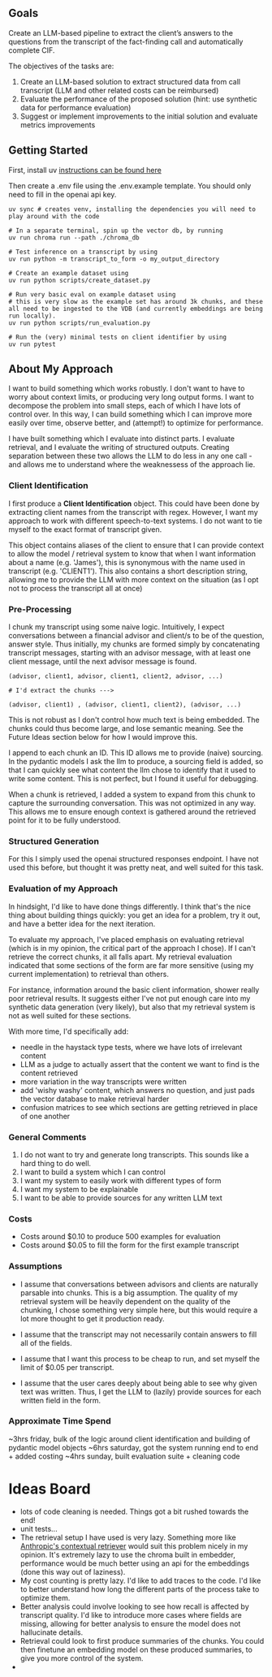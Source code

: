 ## Goals
Create an LLM-based pipeline to extract the client’s answers to the questions from the 
transcript of the fact-finding call and automatically complete CIF.
 
The objectives of the tasks are: 
1.  Create an LLM-based solution to extract structured data from call transcript (LLM and 
other related costs can be reimbursed) 
2.  Evaluate the performance of the proposed solution (hint: use synthetic data for 
performance evaluation) 
3.  Suggest or implement improvements to the initial solution and evaluate metrics 
improvements

## Getting Started
First, install uv [instructions can be found here](https://docs.astral.sh/uv/getting-started/installation/#standalone-installer)

Then create a .env file using the .env.example template. You should only need to fill in the openai api key.

```
uv sync # creates venv, installing the dependencies you will need to play around with the code

# In a separate terminal, spin up the vector db, by running
uv run chroma run --path ./chroma_db

# Test inference on a transcript by using
uv run python -m transcript_to_form -o my_output_directory

# Create an example dataset using
uv run python scripts/create_dataset.py

# Run very basic eval on example dataset using
# this is very slow as the example set has around 3k chunks, and these all need to be ingested to the VDB (and currently embeddings are being run locally).
uv run python scripts/run_evaluation.py

# Run the (very) minimal tests on client identifier by using
uv run pytest
```

## About My Approach
I want to build something which works robustly. I don't want to have to worry about context limits, or producing very long output forms. I want to decompose the problem into small steps, each of which I have lots of control over. In this way, I can build something which I can improve more easily over time, observe better, and (attempt!) to optimize for performance.

I have built something which I evaluate into distinct parts. I evaluate retrieval, and I evaluate the writing of structured outputs. Creating separation between these two allows the LLM to do less in any one call - and allows me to understand where the weaknessess of the approach lie.

### Client Identification
I first produce a **Client Identification** object. This could have been done by extracting client names from the transcript with regex. However, I want my approach to work with different speech-to-text systems. I do not want to tie myself to the exact format of transcript given. 

This object contains aliases of the client to ensure that I can provide context to allow the model / retrieval system to know that when I want information about a name (e.g. 'James'), this is synonymous with the name used in transcript (e.g. 'CLIENT1'). This also contains a short description string, allowing me to provide the LLM with more context on the situation (as I opt not to process the transcript all at once)

### Pre-Processing
I chunk my transcript using some naive logic. Intuitively, I expect conversations between a financial advisor and client/s to be of the question, answer style. Thus initially, my chunks are formed simply by concatenating transcript messages, starting with an advisor message, with at least one client message, until the next advisor message is found. 

``` Example
(advisor, client1, advisor, client1, client2, advisor, ...) 

# I'd extract the chunks --->

(advisor, client1) , (advisor, client1, client2), (advisor, ...)
```

This is not robust as I don't control how much text is being embedded. The chunks could thus become large, and lose semantic meaning. See the Future Ideas section below for how I would improve this.

I append to each chunk an ID. This ID allows me to provide (naive) sourcing. In the pydantic models I ask the llm to produce, a sourcing field is added, so that I can quickly see what content the llm chose to identify that it used to write some content. This is not perfect, but I found it useful for debugging.

When a chunk is retrieved, I added a system to expand from this chunk to capture the surrounding conversation. This was not optimized in any way. This allows me to ensure enough context is gathered around the retrieved point for it to be fully understood.

### Structured Generation
For this I simply used the openai structured responses endpoint. I have not used this before, but thought it was pretty neat, and well suited for this task. 

### Evaluation of my Approach
In hindsight, I'd like to have done things differently. I think that's the nice thing about building things quickly: you get an idea for a problem, try it out, and have a better idea for the next iteration.

To evaluate my approach, I've placed emphasis on evaluating retrieval (which is in my opinion, the critical part of the approach I chose). If I can't retrieve the correct chunks, it all falls apart. My retrieval evaluation indicated that some sections of the form are far more sensitive (using my current implementation) to retrieval than others. 

For instance, information around the basic client information, shower really poor retrieval results. It suggests either I've not put enough care into my synthetic data generation (very likely), but also that my retrieval system is not as well suited for these sections.

With more time, I'd specifically add:
- needle in the haystack type tests, where we have lots of irrelevant content
- LLM as a judge to actually assert that the content we want to find is the content retrieved
- more variation in the way transcripts were written
- add 'wishy washy' content, which answers no question, and just pads the vector database to make retrieval harder
- confusion matrices to see which sections are getting retrieved in place of one another

### General Comments
1. I do not want to try and generate long transcripts. This sounds like a hard thing to do well.
2. I want to build a system which I can control
3. I want my system to easily work with different types of form
4. I want my system to be explainable
5. I want to be able to provide sources for any written LLM text

### Costs
- Costs around $0.10 to produce 500 examples for evaluation
- Costs around $0.05 to fill the form for the first example transcript

### Assumptions 
- I assume that conversations between advisors and clients are naturally parsable into chunks. This is a big assumption. The quality of my retrieval system will be heavily dependent on the quality of the chunking, I chose something very simple here, but this would require a lot more thought to get it production ready.

- I assume that the transcript may not necessarily contain answers to fill all of the fields.
- I assume that I want this process to be cheap to run, and set myself the limit of $0.05 per transcript.
- I assume that the user cares deeply about being able to see why given text was written. Thus, I get the LLM to (lazily) provide sources for each written field in the form.

### Approximate Time Spend
~3hrs friday, bulk of the logic around client identification and building of pydantic model objects
~6hrs saturday, got the system running end to end + added costing
~4hrs sunday, built evaluation suite + cleaning code

# Ideas Board
- lots of code cleaning is needed. Things got a bit rushed towards the end!
- unit tests...
- The retrieval setup I have used is very lazy. Something more like [Anthropic's contextual retriever](https://www.anthropic.com/news/contextual-retrieval) would suit this problem nicely in my opinion. It's extremely lazy to use the chroma built in embedder, performance would be much better using an api for the embeddings (done this way out of laziness).
- My cost counting is pretty lazy. I'd like to add traces to the code. I'd like to better understand how long the different parts of the process take to optimize them. 
- Better analysis could involve looking to see how recall is affected by transcript quality. I'd like to introduce more cases where fields are missing, allowing for better analysis to ensure the model does not hallucinate details.
- Retrieval could look to first produce summaries of the chunks. You could then finetune an embedding model on these produced summaries, to give you more control of the system.
- 
